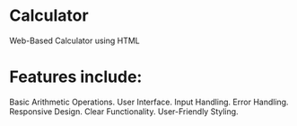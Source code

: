 # Calculator
Web-Based Calculator using HTML

# Features include:
 Basic Arithmetic Operations.
 User Interface.
 Input Handling.
 Error Handling.
 Responsive Design.
 Clear Functionality.
 User-Friendly Styling.
